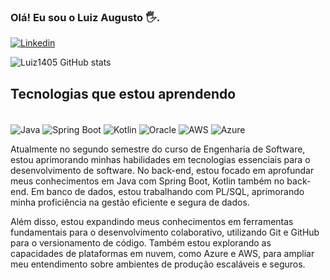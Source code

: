
### Olá! Eu sou o Luiz Augusto 🖐️.

[![Linkedin](https://img.shields.io/badge/LinkedIn-0077B5?style=for-the-badge&logo=linkedin&logoColor=white)](https://www.linkedin.com/in/luiz-augusto-de-souza-kubaszewski-7548261b4/)

![Luiz1405 GitHub stats](https://github-readme-stats.vercel.app/api?username=Luiz1405&show_icons=true&theme=radical)

## Tecnologias que estou aprendendo

<div style="display: inline_block"><br/>
 <img align="center" alt="Java" src="https://img.shields.io/badge/Java-ED8B00?style=for-the-badge&logo=openjdk&logoColor=white" />
 <img align="center" alt="Spring Boot" src="https://img.shields.io/badge/Spring-6DB33F?style=for-the-badge&logo=spring&logoColor=white" />
<img align="center" alt="Kotlin" src="https://img.shields.io/badge/Kotlin-0095D5?&style=for-the-badge&logo=kotlin&logoColor=white" />
<img align="center" alt="Oracle" src="https://img.shields.io/badge/Oracle-F80000?style=for-the-badge&logo=oracle&logoColor=black" />
<img align="center" alt="AWS" src="https://img.shields.io/badge/Amazon_AWS-232F3E?style=for-the-badge&logo=amazon-aws&logoColor=white" />
<img align="center" alt="Azure" src="https://img.shields.io/badge/Microsoft_Azure-0089D6?style=for-the-badge&logo=microsoft-azure&logoColor=white" />
</div>

 Atualmente no segundo semestre do curso de Engenharia de Software, estou aprimorando minhas habilidades em tecnologias essenciais para o desenvolvimento de software. No back-end, estou focado em aprofundar meus conhecimentos em Java com Spring Boot, Kotlin também no back-end. Em banco de dados, estou trabalhando com PL/SQL, aprimorando minha proficiência na gestão eficiente e segura de dados.

Além disso, estou expandindo meus conhecimentos em ferramentas fundamentais para o desenvolvimento colaborativo, utilizando Git e GitHub para o versionamento de código. Também estou explorando as capacidades de plataformas em nuvem, como Azure e AWS, para ampliar meu entendimento sobre ambientes de produção escaláveis e seguros.
